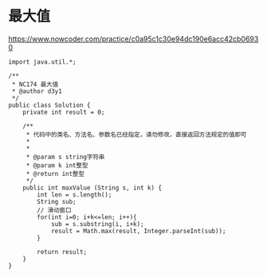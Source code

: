 # 最大值
https://www.nowcoder.com/practice/c0a95c1c30e94dc190e6acc42cb06930

    import java.util.*;
    
    /**
     * NC174 最大值
     * @author d3y1
     */
    public class Solution {
        private int result = 0;
    
        /**
         * 代码中的类名、方法名、参数名已经指定，请勿修改，直接返回方法规定的值即可
         *
         *
         * @param s string字符串 
         * @param k int整型 
         * @return int整型
         */
        public int maxValue (String s, int k) {
            int len = s.length();
            String sub;
            // 滑动窗口
            for(int i=0; i+k<=len; i++){
                sub = s.substring(i, i+k);
                result = Math.max(result, Integer.parseInt(sub));
            }
    
            return result;
        }
    }
    

